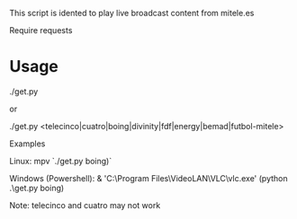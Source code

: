 This script is idented to play live broadcast content from mitele.es

Require requests

# Usage

./get.py

or

./get.py <telecinco|cuatro|boing|divinity|fdf|energy|bemad|futbol-mitele>

Examples

Linux: mpv \`./get.py boing)\`

Windows (Powershell): & 'C:\Program Files\VideoLAN\VLC\vlc.exe' (python .\get.py boing)

Note: telecinco and cuatro may not work
